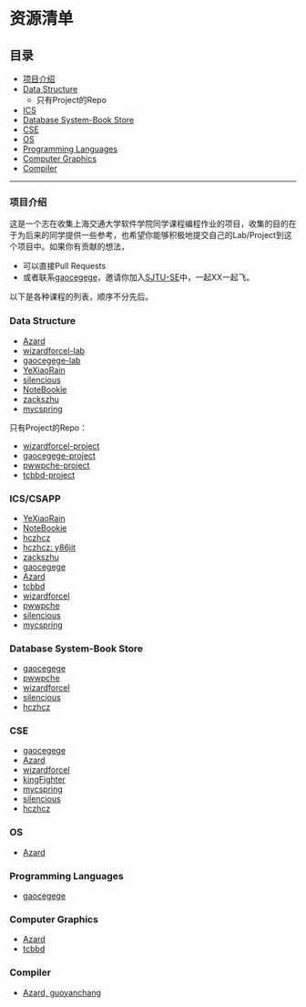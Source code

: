# 资源清单

## 目录

* [项目介绍](#项目介绍)
* [Data Structure](#data-structure)
    * 只有Project的Repo
* [ICS](#icscsapp)
* [Database System-Book Store](#database-system-book-store)
* [CSE](#cse)
* [OS](#os)
* [Programming Languages](#programming-languages)
* [Computer Graphics](#computer-graphics)
* [Compiler](#compiler)

___

### 项目介绍

这是一个志在收集上海交通大学软件学院同学课程编程作业的项目，收集的目的在于为后来的同学提供一些参考，也希望你能够积极地提交自己的Lab/Project到这个项目中。如果你有贡献的想法，

* 可以直接Pull Requests
* 或者联系[gaocegege](https://github.com/gaocegege)，邀请你加入[SJTU-SE](https://github.com/SJTU-SE)中，一起XX一起飞。

以下是各种课程的列表，顺序不分先后。


### Data Structure

* [Azard](https://github.com/Azard/SE106-DataStructure)
* [wizardforcel-lab](https://github.com/wizardforcel/se106labs)
* [gaocegege-lab](https://github.com/gaocegege/SE106-Homeworks)
* [YeXiaoRain](https://github.com/YeXiaoRain/SE106)
* [silencious](https://github.com/silencious/SE106)
* [NoteBookie](https://github.com/NoteBookie/SE106-labs)
* [zackszhu](https://github.com/zackszhu/SE106-Data-Structure)
* [mycspring](https://github.com/mycspring/data_structure)

只有Project的Repo：

* [wizardforcel-project](https://github.com/wizardforcel/se106project)
* [gaocegege-project](https://github.com/gaocegege/SE106-Project)
* [pwwpche-project](https://github.com/pwwpche/Social-Network)
* [tcbbd-project](https://github.com/tcbbd/SE106Project)

### ICS/CSAPP

* [YeXiaoRain](https://github.com/YeXiaoRain/ICS_LAB)
* [NoteBookie](https://github.com/NoteBookie/csapp-labs)
* [hczhcz](https://github.com/hczhcz/trick-n-trick/tree/master/ics)
* [hczhcz: y86jit](https://github.com/hczhcz/y86)
* [zackszhu](https://github.com/zackszhu/CSAPP-labs)
* [gaocegege](https://github.com/gaocegege/ICS-Labs)
* [Azard](https://github.com/Azard/icslabs)
* [tcbbd](https://github.com/tcbbd/ics-csapp-labs)
* [wizardforcel](https://github.com/wizardforcel/icslabs)
* [pwwpche](https://github.com/pwwpche/ICS_handouts)
* [silencious](https://github.com/silencious/ICSLABS)
* [mycspring](https://github.com/mycspring/ics-lab)

### Database System-Book Store

* [gaocegege](https://github.com/gaocegege/Onlien-Book-Store)
* [pwwpche](https://github.com/pwwpche/Simple-Online-BookStore)
* [wizardforcel](https://github.com/wizardforcel/se223)
* [silencious](https://github.com/silencious/DB-Bookstore)
* [hczhcz](https://github.com/hczhcz/bookstore)

### CSE

* [gaocegege](https://github.com/gaocegege/CSE-Labs)
* [Azard](https://github.com/Azard/SE227-CSE-lab)
* [wizardforcel](https://github.com/wizardforcel/cselabs)
* [kingFighter](https://github.com/kingFighter/cse-lab-2013-fall)
* [mycspring](https://github.com/mycspring/cse-lab)
* [silencious](https://github.com/silencious/CSELABS)
* [hczhcz](https://github.com/hczhcz/cse)

### OS

* [Azard](https://github.com/Azard/SE315-OperatingSystem)

### Programming Languages

* [gaocegege](https://github.com/gaocegege/programming-language)

### Computer Graphics

* [Azard](https://github.com/Azard/World-of-Garden)
* [tcbbd](https://github.com/tcbbd/GLGarden)

### Compiler

* [Azard, guoyanchang](https://github.com/Azard/PsychoCompiler)
